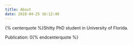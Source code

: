 ```yaml
---
title: About
date: 2018-04-25 16:12:40
---
```


{% centerquote %}Shitty PhD student in University of Florida.

Publication: 0{% endcenterquote %}

